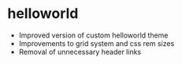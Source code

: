 # helloworld
- Improved version of custom helloworld theme
- Improvements to grid system and css rem sizes
- Removal of unnecessary header links
